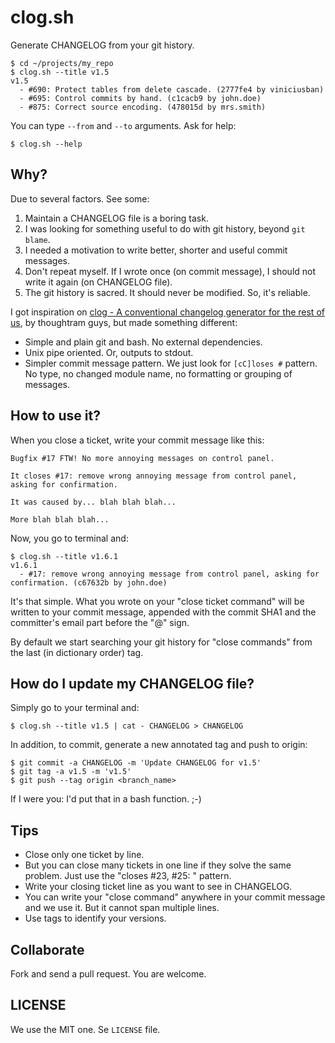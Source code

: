 clog.sh
=======

Generate CHANGELOG from your git history.

```
$ cd ~/projects/my_repo
$ clog.sh --title v1.5
v1.5
  - #690: Protect tables from delete cascade. (2777fe4 by viniciusban)
  - #695: Control commits by hand. (c1cacb9 by john.doe)
  - #875: Correct source encoding. (478015d by mrs.smith)
```

You can type `--from` and `--to` arguments. Ask for help:

```
$ clog.sh --help
```

Why?
----

Due to several factors. See some:

1. Maintain a CHANGELOG file is a boring task.
1. I was looking for something useful to do with git history, beyond `git blame`.
1. I needed a motivation to write better, shorter and useful commit messages.
1. Don't repeat myself. If I wrote once (on commit message), I should not write it again (on CHANGELOG file).
1. The git history is sacred. It should never be modified. So, it's reliable.

I got inspiration on [clog - A conventional changelog generator for the rest of us](http://blog.thoughtram.io/announcements/tools/2014/09/18/announcing-clog-a-conventional-changelog-generator-for-the-rest-of-us.html), by thoughtram guys, but made something different:

- Simple and plain git and bash. No external dependencies.
- Unix pipe oriented. Or, outputs to stdout.
- Simpler commit message pattern. We just look for `[cC]loses #` pattern. No type, no changed module name, no formatting or grouping of messages.


How to use it?
--------------

When you close a ticket, write your commit message like this:

```
Bugfix #17 FTW! No more annoying messages on control panel.

It closes #17: remove wrong annoying message from control panel, asking for confirmation.

It was caused by... blah blah blah...

More blah blah blah...
```

Now, you go to terminal and:

```
$ clog.sh --title v1.6.1
v1.6.1
  - #17: remove wrong annoying message from control panel, asking for confirmation. (c67632b by john.doe)
```

It's that simple. What you wrote on your "close ticket command" will be written to your commit message, appended with the commit SHA1 and the committer's email part before the "@" sign.

By default we start searching your git history for "close commands" from the last (in dictionary order) tag.


How do I update my CHANGELOG file?
----------------------------------

Simply go to your terminal and:

```
$ clog.sh --title v1.5 | cat - CHANGELOG > CHANGELOG
```

In addition, to commit, generate a new annotated tag and push to origin:

```
$ git commit -a CHANGELOG -m 'Update CHANGELOG for v1.5'
$ git tag -a v1.5 -m 'v1.5'
$ git push --tag origin <branch_name>
```

If I were you: I'd put that in a bash function. ;-)


Tips
----

- Close only one ticket by line.
- But you can close many tickets in one line if they solve the same problem. Just use the "closes #23, #25: <message>" pattern.
- Write your closing ticket line as you want to see in CHANGELOG.
- You can write your "close command" anywhere in your commit message and we use it. But it cannot span multiple lines.
- Use tags to identify your versions.


Collaborate
-----------

Fork and send a pull request. You are welcome.


LICENSE
-------

We use the MIT one. Se `LICENSE` file.
